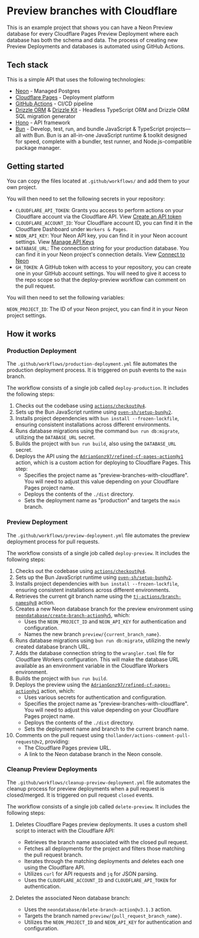 # Preview branches with Cloudflare

This is an example project that shows you can have a Neon Preview database for every Cloudflare Pages Preview Deployment where each database has both the schema and data. The process of creating new Preview Deployments and databases is automated using GitHub Actions.

## Tech stack

This is a simple API that uses the following technologies:
- [Neon](https://neon.tech/ref=github) - Managed Postgres
- [Cloudflare Pages](https://pages.cloudflare.com/) - Deployment platform
- [GitHub Actions](https://docs.github.com/en/actions) - CI/CD pipeline
- [Drizzle ORM](https://orm.drizzle.team/) & [Drizzle Kit](https://orm.drizzle.team/kit-docs/overview) - Headless TypeScript ORM and Drizzle ORM SQL migration generator
- [Hono](https://hono.dev) - API framework
- [Bun](https://bun.sh) - Develop, test, run, and bundle JavaScript & TypeScript projects—all with Bun. Bun is an all-in-one JavaScript runtime & toolkit designed for speed, complete with a bundler, test runner, and Node.js-compatible package manager.

## Getting started

You can copy the files located at `.github/workflows/` and add them to your own project.

You will then need to set the following secrets in your repository:

- `CLOUDFLARE_API_TOKEN`: Grants you access to perform actions on your Cloudflare account via the Cloudflare API. View [Create an API token](https://developers.cloudflare.com/fundamentals/api/get-started/create-token/) 
- `CLOUDFLARE_ACCOUNT_ID`: Your Cloudflare account ID, you can find it in the Cloudflare Dashboard under `Workers & Pages`.
- `NEON_API_KEY`: Your Neon API key, you can find it in your Neon account settings. View [Manage API Keys](https://neon.tech/docs/manage/api-keys)
- `DATABASE_URL`: The connection string for your production database. You can find it in your Neon project's connection details. View [Connect to Neon](https://neon.tech/docs/connect/connect-intro)
- `GH_TOKEN`: A GitHub token with access to your repository, you can create one in your GitHub account settings. You will need to give it access to the repo scope so that the deploy-preview workflow can comment on the pull request.

You will then need to set the following variables:

`NEON_PROJECT_ID`: The ID of your Neon project, you can find it in your Neon project settings.

## How it works

### Production Deployment

The `.github/workflows/production-deployment.yml` file automates the production deployment process. It is triggered on push events to the `main` branch.

The workflow consists of a single job called `deploy-production`. It includes the following steps:

1. Checks out the codebase using [`actions/checkout@v4`](https://github.com/actions/checkout/tree/v4/).
2. Sets up the Bun JavaScript runtime using [`oven-sh/setup-bun@v2`](https://github.com/oven-sh/setup-bun/tree/v2/).
3. Installs project dependencies with `bun install --frozen-lockfile`, ensuring consistent installations across different environments.
4. Runs database migrations using the command `bun run db:migrate`, utilizing the `DATABASE_URL` secret.
5. Builds the project with `bun run build`, also using the `DATABASE_URL` secret.
6. Deploys the API using the [`AdrianGonz97/refined-cf-pages-action@v1`](https://github.com/AdrianGonz97/refined-cf-pages-action/tree/v1/) action, which is a custom action for deploying to Cloudflare Pages. This step:
   - Specifies the project name as "preview-branches-with-cloudflare". You will need to adjust this value depending on your Cloudflare Pages project name.
   - Deploys the contents of the `./dist` directory.
   - Sets the deployment name as "production" and targets the `main` branch.

### Preview Deployment

The `.github/workflows/preview-deployment.yml` file automates the preview deployment process for pull requests.

The workflow consists of a single job called `deploy-preview`. It includes the following steps:

1. Checks out the codebase using [`actions/checkout@v4`](https://github.com/actions/checkout/tree/v4/).
2. Sets up the Bun JavaScript runtime using [`oven-sh/setup-bun@v2`](https://github.com/oven-sh/setup-bun/tree/v2/).
3. Installs project dependencies with `bun install --frozen-lockfile`, ensuring consistent installations across different environments.
4. Retrieves the current git branch name using the [`tj-actions/branch-names@v8`](https://github.com/tj-actions/branch-names/tree/v8/) action.
5. Creates a new Neon database branch for the preview environment using [`neondatabase/create-branch-action@v5`](https://www.github.com/neondatabase/create-branch-action/tree/v5/), which:
   - Uses the `NEON_PROJECT_ID` and `NEON_API_KEY` for authentication and configuration.
   - Names the new branch `preview/{current_branch_name}`.
6. Runs database migrations using `bun run db:migrate`, utilizing the newly created database branch URL.
7. Adds the database connection string to the `wrangler.toml` file for Cloudflare Workers configuration. This will make the database URL available as an environment variable in the Cloudflare Workers environment.
8. Builds the project with `bun run build`.
9. Deploys the preview using the [`AdrianGonz97/refined-cf-pages-action@v1`](https://github.com/AdrianGonz97/refined-cf-pages-action/tree/v1/) action, which:
   - Uses various secrets for authentication and configuration.
   - Specifies the project name as "preview-branches-with-cloudflare". You will need to adjust this value depending on your Cloudflare Pages project name.
   - Deploys the contents of the `./dist` directory.
   - Sets the deployment name and branch to the current branch name.
10. Comments on the pull request using `thollander/actions-comment-pull-request@v2`, providing:
    - The Cloudflare Pages preview URL.
    - A link to the Neon database branch in the Neon console.

### Cleanup Preview Deployments

The `.github/workflows/cleanup-preview-deployment.yml` file automates the cleanup process for preview deployments when a pull request is closed/merged. It is triggered on pull request `closed` events.

The workflow consists of a single job called `delete-preview`. It includes the following steps:

1. Deletes Cloudflare Pages preview deployments. It uses a custom shell script to interact with the Cloudflare API:
   - Retrieves the branch name associated with the closed pull request.
   - Fetches all deployments for the project and filters those matching the pull request branch.
   - Iterates through the matching deployments and deletes each one using the Cloudflare API.
   - Utilizes `curl` for API requests and `jq` for JSON parsing.
   - Uses the `CLOUDFLARE_ACCOUNT_ID` and `CLOUDFLARE_API_TOKEN` for authentication.

2. Deletes the associated Neon database branch:
   - Uses the `neondatabase/delete-branch-action@v3.1.3` action.
   - Targets the branch named `preview/{pull_request_branch_name}`.
   - Utilizes the `NEON_PROJECT_ID` and `NEON_API_KEY` for authentication and configuration.
